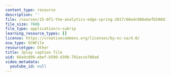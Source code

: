 ```yaml
---
content_type: resource
description: ''
file: /courses/15-071-the-analytics-edge-spring-2017/66edc086ebefb590d390791acce708ad_9i1sOSIccgw.srt
file_size: 7606
file_type: application/x-subrip
learning_resource_types: []
license: https://creativecommons.org/licenses/by-nc-sa/4.0/
ocw_type: OCWFile
resourcetype: Other
title: 3play caption file
uid: 66edc086-ebef-b590-d390-791acce708ad
video_metadata:
  youtube_id: null
---
```

